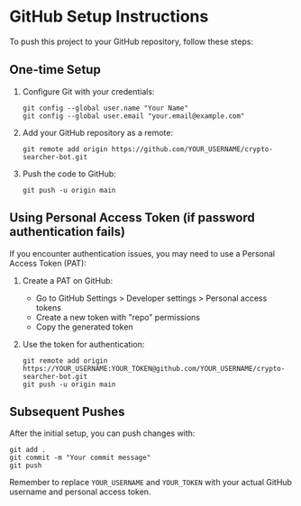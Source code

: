 # GitHub Setup Instructions

To push this project to your GitHub repository, follow these steps:

## One-time Setup

1. Configure Git with your credentials:
   ```
   git config --global user.name "Your Name"
   git config --global user.email "your.email@example.com"
   ```

2. Add your GitHub repository as a remote:
   ```
   git remote add origin https://github.com/YOUR_USERNAME/crypto-searcher-bot.git
   ```

3. Push the code to GitHub:
   ```
   git push -u origin main
   ```

## Using Personal Access Token (if password authentication fails)

If you encounter authentication issues, you may need to use a Personal Access Token (PAT):

1. Create a PAT on GitHub:
   - Go to GitHub Settings > Developer settings > Personal access tokens
   - Create a new token with "repo" permissions
   - Copy the generated token

2. Use the token for authentication:
   ```
   git remote add origin https://YOUR_USERNAME:YOUR_TOKEN@github.com/YOUR_USERNAME/crypto-searcher-bot.git
   git push -u origin main
   ```

## Subsequent Pushes

After the initial setup, you can push changes with:
```
git add .
git commit -m "Your commit message"
git push
```

Remember to replace `YOUR_USERNAME` and `YOUR_TOKEN` with your actual GitHub username and personal access token.
